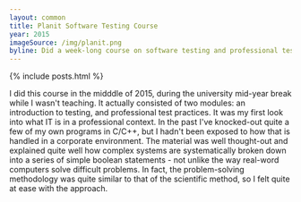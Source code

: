 ```yaml
---
layout: common
title: Planit Software Testing Course
year: 2015
imageSource: /img/planit.png
byline: Did a week-long course on software testing and professional test practices.
---
```


{% include posts.html %}

I did this course in the midddle of 2015, during the university mid-year break while I wasn't teaching. It actually consisted of two modules: an introduction to testing, and professional test practices. It was my first look into what IT is in a professional context. In the past I've knocked-out quite a few of my own programs in C/C++, but I hadn't been exposed to how that is handled in a corporate environment. The material was well thought-out and explained quite well how complex systems are systematically broken down into a series of simple boolean statements - not unlike the way real-word computers solve difficult problems. In fact, the problem-solving methodology was quite similar to that of the scientific method, so I felt quite at ease with the approach.
